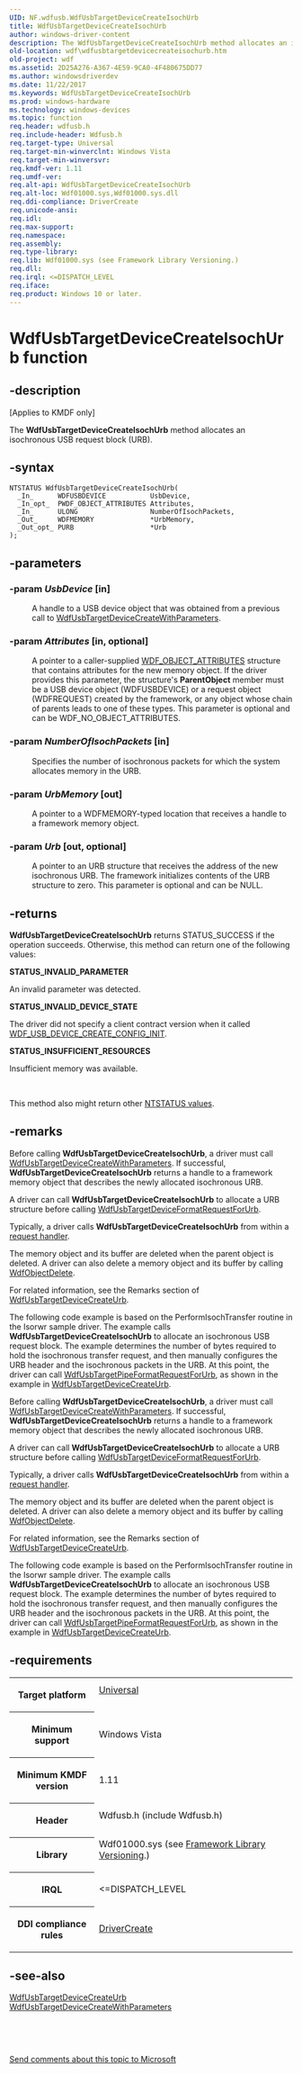 ```yaml
---
UID: NF.wdfusb.WdfUsbTargetDeviceCreateIsochUrb
title: WdfUsbTargetDeviceCreateIsochUrb
author: windows-driver-content
description: The WdfUsbTargetDeviceCreateIsochUrb method allocates an isochronous USB request block (URB).
old-location: wdf\wdfusbtargetdevicecreateisochurb.htm
old-project: wdf
ms.assetid: 2D25A276-A367-4E59-9CA0-4F480675DD77
ms.author: windowsdriverdev
ms.date: 11/22/2017
ms.keywords: WdfUsbTargetDeviceCreateIsochUrb
ms.prod: windows-hardware
ms.technology: windows-devices
ms.topic: function
req.header: wdfusb.h
req.include-header: Wdfusb.h
req.target-type: Universal
req.target-min-winverclnt: Windows Vista
req.target-min-winversvr: 
req.kmdf-ver: 1.11
req.umdf-ver: 
req.alt-api: WdfUsbTargetDeviceCreateIsochUrb
req.alt-loc: Wdf01000.sys,Wdf01000.sys.dll
req.ddi-compliance: DriverCreate
req.unicode-ansi: 
req.idl: 
req.max-support: 
req.namespace: 
req.assembly: 
req.type-library: 
req.lib: Wdf01000.sys (see Framework Library Versioning.)
req.dll: 
req.irql: <=DISPATCH_LEVEL
req.iface: 
req.product: Windows 10 or later.
---
```


# WdfUsbTargetDeviceCreateIsochUrb function



## -description
<p class="CCE_Message">[Applies to KMDF only]</p>
<p>
   The 
  <b>WdfUsbTargetDeviceCreateIsochUrb</b> method allocates an isochronous USB request block (URB).</p>


## -syntax

````
NTSTATUS WdfUsbTargetDeviceCreateIsochUrb(
  _In_      WDFUSBDEVICE           UsbDevice,
  _In_opt_  PWDF_OBJECT_ATTRIBUTES Attributes,
  _In_      ULONG                  NumberOfIsochPackets,
  _Out_     WDFMEMORY              *UrbMemory,
  _Out_opt_ PURB                   *Urb
);
````


## -parameters
<dl>

### -param <i>UsbDevice</i> [in]

<dd>
<p>A handle to a USB device object that was obtained from a previous call to <a href="https://msdn.microsoft.com/library/windows/hardware/hh439428">WdfUsbTargetDeviceCreateWithParameters</a>.</p>
</dd>

### -param <i>Attributes</i> [in, optional]

<dd>
<p>A pointer to a caller-supplied <a href="https://msdn.microsoft.com/library/windows/hardware/ff552400">WDF_OBJECT_ATTRIBUTES</a> structure that contains attributes for the new memory object.   If the driver provides this parameter, the structure's <b>ParentObject</b> member must be a USB device object (WDFUSBDEVICE) or a request object (WDFREQUEST) created by the framework, or any object whose chain of parents leads to one of these types. This parameter is optional and can be WDF_NO_OBJECT_ATTRIBUTES.</p>
</dd>

### -param <i>NumberOfIsochPackets</i> [in]

<dd>
<p>Specifies the number of isochronous packets for which the system allocates memory in the URB.</p>
</dd>

### -param <i>UrbMemory</i> [out]

<dd>
<p>A pointer to a WDFMEMORY-typed location that receives a handle to a framework memory object.</p>
</dd>

### -param <i>Urb</i> [out, optional]

<dd>
<p>A pointer to an URB structure that receives the address of the new isochronous URB. The framework initializes contents of the URB structure to zero. This parameter is optional and can be NULL.</p>
</dd>
</dl>

## -returns
<p><b>WdfUsbTargetDeviceCreateIsochUrb</b> returns STATUS_SUCCESS if the operation succeeds. Otherwise, this method can return one of the following values:</p><dl>
<dt><b>STATUS_INVALID_PARAMETER</b></dt>
</dl><p>An invalid parameter was detected.</p><dl>
<dt><b>STATUS_INVALID_DEVICE_STATE</b></dt>
</dl><p>The driver did not specify a client contract version when it called <a href="https://msdn.microsoft.com/library/windows/hardware/hh406507">WDF_USB_DEVICE_CREATE_CONFIG_INIT</a>.</p><dl>
<dt><b>STATUS_INSUFFICIENT_RESOURCES</b></dt>
</dl><p>Insufficient memory was available.</p>

<p> </p>

<p>This method also might return other <a href="https://msdn.microsoft.com/library/windows/hardware/ff557697">NTSTATUS values</a>.</p>

## -remarks
<p>Before calling <b>WdfUsbTargetDeviceCreateIsochUrb</b>, a driver must call <a href="https://msdn.microsoft.com/library/windows/hardware/hh439428">WdfUsbTargetDeviceCreateWithParameters</a>. If successful, <b>WdfUsbTargetDeviceCreateIsochUrb</b> returns a handle to a framework memory object that describes the newly allocated isochronous URB.</p>

<p>A driver can call <b>WdfUsbTargetDeviceCreateIsochUrb</b> to allocate a URB structure before calling <a href="https://msdn.microsoft.com/library/windows/hardware/ff550088">WdfUsbTargetDeviceFormatRequestForUrb</a>.</p>

<p>Typically, a driver calls <b>WdfUsbTargetDeviceCreateIsochUrb</b> from within a <a href="wdf.request_handlers">request handler</a>.</p>

<p>The memory object and its buffer are deleted when the parent object is deleted. A driver can also delete a memory object and its buffer by calling <a href="https://msdn.microsoft.com/library/windows/hardware/ff548734">WdfObjectDelete</a>.</p>

<p>For related information, see the Remarks section of <a href="https://msdn.microsoft.com/library/windows/hardware/hh439423">WdfUsbTargetDeviceCreateUrb</a>.</p>

<p>The following code example is based on the PerformIsochTransfer routine in the Isorwr sample driver. The example calls <b>WdfUsbTargetDeviceCreateIsochUrb</b> to allocate an isochronous USB request block. The example determines the number  of bytes required to hold the isochronous transfer request, and then manually configures the URB header and the isochronous packets in the URB.  At this point, the driver can call <a href="https://msdn.microsoft.com/library/windows/hardware/ff551139">WdfUsbTargetPipeFormatRequestForUrb</a>, as shown in the example in  <a href="https://msdn.microsoft.com/library/windows/hardware/hh439423">WdfUsbTargetDeviceCreateUrb</a>.</p>

<p>Before calling <b>WdfUsbTargetDeviceCreateIsochUrb</b>, a driver must call <a href="https://msdn.microsoft.com/library/windows/hardware/hh439428">WdfUsbTargetDeviceCreateWithParameters</a>. If successful, <b>WdfUsbTargetDeviceCreateIsochUrb</b> returns a handle to a framework memory object that describes the newly allocated isochronous URB.</p>

<p>A driver can call <b>WdfUsbTargetDeviceCreateIsochUrb</b> to allocate a URB structure before calling <a href="https://msdn.microsoft.com/library/windows/hardware/ff550088">WdfUsbTargetDeviceFormatRequestForUrb</a>.</p>

<p>Typically, a driver calls <b>WdfUsbTargetDeviceCreateIsochUrb</b> from within a <a href="wdf.request_handlers">request handler</a>.</p>

<p>The memory object and its buffer are deleted when the parent object is deleted. A driver can also delete a memory object and its buffer by calling <a href="https://msdn.microsoft.com/library/windows/hardware/ff548734">WdfObjectDelete</a>.</p>

<p>For related information, see the Remarks section of <a href="https://msdn.microsoft.com/library/windows/hardware/hh439423">WdfUsbTargetDeviceCreateUrb</a>.</p>

<p>The following code example is based on the PerformIsochTransfer routine in the Isorwr sample driver. The example calls <b>WdfUsbTargetDeviceCreateIsochUrb</b> to allocate an isochronous USB request block. The example determines the number  of bytes required to hold the isochronous transfer request, and then manually configures the URB header and the isochronous packets in the URB.  At this point, the driver can call <a href="https://msdn.microsoft.com/library/windows/hardware/ff551139">WdfUsbTargetPipeFormatRequestForUrb</a>, as shown in the example in  <a href="https://msdn.microsoft.com/library/windows/hardware/hh439423">WdfUsbTargetDeviceCreateUrb</a>.</p>

## -requirements
<table>
<tr>
<th width="30%">
<p>Target platform</p>
</th>
<td width="70%">
<dl>
<dt><a href="http://go.microsoft.com/fwlink/p/?linkid=531356" target="_blank">Universal</a></dt>
</dl>
</td>
</tr>
<tr>
<th width="30%">
<p>Minimum support</p>
</th>
<td width="70%">
<p>Windows Vista</p>
</td>
</tr>
<tr>
<th width="30%">
<p>Minimum KMDF version</p>
</th>
<td width="70%">
<p>1.11</p>
</td>
</tr>
<tr>
<th width="30%">
<p>Header</p>
</th>
<td width="70%">
<dl>
<dt>Wdfusb.h (include Wdfusb.h)</dt>
</dl>
</td>
</tr>
<tr>
<th width="30%">
<p>Library</p>
</th>
<td width="70%">
<dl>
<dt>Wdf01000.sys (see <a href="wdf.framework_library_versioning">Framework Library Versioning</a>.)</dt>
</dl>
</td>
</tr>
<tr>
<th width="30%">
<p>IRQL</p>
</th>
<td width="70%">
<p>&lt;=DISPATCH_LEVEL</p>
</td>
</tr>
<tr>
<th width="30%">
<p>DDI compliance rules</p>
</th>
<td width="70%">
<a href="https://msdn.microsoft.com/library/windows/hardware/ff544957">DriverCreate</a>
</td>
</tr>
</table>

## -see-also
<dl>
<dt>
<a href="https://msdn.microsoft.com/library/windows/hardware/hh439423">WdfUsbTargetDeviceCreateUrb</a>
</dt>
<dt>
<a href="https://msdn.microsoft.com/library/windows/hardware/hh439428">WdfUsbTargetDeviceCreateWithParameters</a>
</dt>
</dl>
<p> </p>
<p> </p>
<p><a href="mailto:wsddocfb@microsoft.com?subject=Documentation%20feedback [wdf\wdf]:%20WdfUsbTargetDeviceCreateIsochUrb method%20 RELEASE:%20(11/22/2017)&amp;body=%0A%0APRIVACY STATEMENT%0A%0AWe use your feedback to improve the documentation. We don't use your email address for any other purpose, and we'll remove your email address from our system after the issue that you're reporting is fixed. While we're working to fix this issue, we might send you an email message to ask for more info. Later, we might also send you an email message to let you know that we've addressed your feedback.%0A%0AFor more info about Microsoft's privacy policy, see http://privacy.microsoft.com/en-us/default.aspx." title="Send comments about this topic to Microsoft">Send comments about this topic to Microsoft</a></p>
